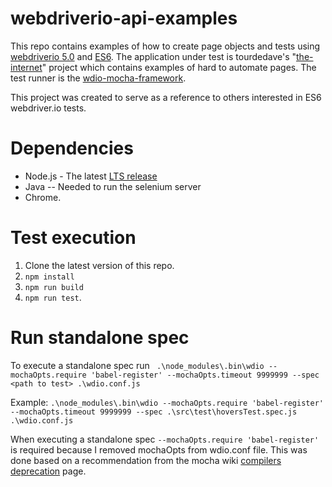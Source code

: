 # webdriverio-api-examples
This repo contains examples of how to create page objects and tests using [webdriverio 5.0](https://github.com/webdriverio/webdriverio/tree/master/packages) and [ES6](http://es6-features.org/#Constants). The application under test is tourdedave's "[the-internet](https://github.com/tourdedave/the-internet)" project which contains examples of hard to automate pages. The test runner is the [wdio-mocha-framework](https://github.com/webdriverio/webdriverio/tree/master/packages/wdio-mocha-framework). 

This project was created to serve as a reference to others interested in ES6 webdriver.io tests.

# Dependencies
* Node.js - The latest [LTS release](https://nodejs.org/en/)
* Java -- Needed to run the selenium server
* Chrome.

# Test execution
1) Clone the latest version of this repo.
2) ```npm install```
3) ```npm run build```
4) ```npm run test```.

# Run standalone spec
To execute a standalone spec run  ``` .\node_modules\.bin\wdio --mochaOpts.require 'babel-register' --mochaOpts.timeout 9999999 --spec <path to test> .\wdio.conf.js```

Example:
```.\node_modules\.bin\wdio --mochaOpts.require 'babel-register' --mochaOpts.timeout 9999999 --spec .\src\test\hoversTest.spec.js .\wdio.conf.js```

When executing a standalone spec ```--mochaOpts.require 'babel-register'``` is required because I removed mochaOpts from wdio.conf file. This was done based on a recommendation from the mocha wiki [compilers deprecation](https://github.com/mochajs/mocha/wiki/compilers-deprecation) page.